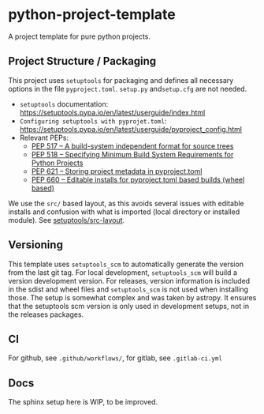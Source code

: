 # python-project-template

A project template for pure python projects.


## Project Structure / Packaging

This project uses `setuptools` for packaging and defines all necessary options
in the file `pyproject.toml`. `setup.py` and`setup.cfg` are not needed.

* `setuptools` documentation: https://setuptools.pypa.io/en/latest/userguide/index.html
* `Configuring setuptools with pyprojet.toml`: https://setuptools.pypa.io/en/latest/userguide/pyproject_config.html
* Relevant PEPs:
    * [PEP 517 – A build-system independent format for source trees](https://peps.python.org/pep-0517)
    * [PEP 518 – Specifying Minimum Build System Requirements for Python Projects](https://peps.python.org/pep-0518)
    * [PEP 621 – Storing project metadata in pyproject.toml](https://peps.python.org/pep-0621/)
    * [PEP 660 – Editable installs for pyproject.toml based builds (wheel based)](https://peps.python.org/pep-0660/)

We use the `src/` based layout, as this avoids several issues with editable installs and confusion with what
is imported (local directory or installed module).
See [setuptools/src-layout](https://setuptools.pypa.io/en/latest/userguide/package_discovery.html#src-layout).


## Versioning

This template uses `setuptools_scm` to automatically generate the version from the last git tag.
For local development, `setuptools_scm` will build a version development version. For releases,
version information is included in the sdist and wheel files and `setuptools_scm` is not used 
when installing those. The setup is somewhat complex and was taken by astropy. It ensures that
the setuptools scm version is only used in development setups, not in the releases packages.

## CI

For github, see `.github/workflows/`, for gitlab, see `.gitlab-ci.yml`

## Docs

The sphinx setup here is WIP, to be improved.
